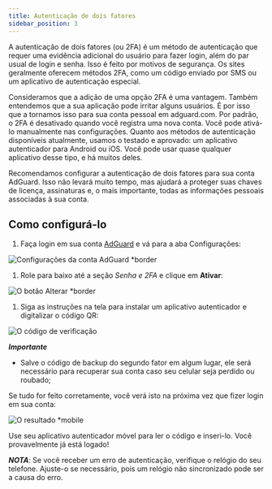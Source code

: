 ```yaml
---
title: Autenticação de dois fatores
sidebar_position: 3
---
```


A autenticação de dois fatores (ou 2FA) é um método de autenticação que requer uma evidência adicional do usuário para fazer login, além do par usual de login e senha. Isso é feito por motivos de segurança. Os sites geralmente oferecem métodos 2FA, como um código enviado por SMS ou um aplicativo de autenticação especial.

Consideramos que a adição de uma opção 2FA é uma vantagem. Também entendemos que a sua aplicação pode irritar alguns usuários. É por isso que a tornamos isso para sua conta pessoal em adguard.com. Por padrão, o 2FA é desativado quando você registra uma nova conta. Você pode ativá-lo manualmente nas configurações. Quanto aos métodos de autenticação disponíveis atualmente, usamos o testado e aprovado: um aplicativo autenticador para Android ou iOS. Você pode usar quase qualquer aplicativo desse tipo, e há muitos deles.

Recomendamos configurar a autenticação de dois fatores para sua conta AdGuard. Isso não levará muito tempo, mas ajudará a proteger suas chaves de licença, assinaturas e, o mais importante, todas as informações pessoais associadas à sua conta.

## Como configurá-lo

1. Faça login em sua conta [AdGuard](https://auth.adguard.com/login.html) e vá para a aba Configurações:

![Configurações da conta AdGuard *border](https://cdn.adtidy.org/content/kb/ad_blocker/general/account_settings.png)

1. Role para baixo até a seção *Senha e 2FA* e clique em **Ativar**:

![O botão Alterar *border](https://cdn.adtidy.org/content/kb/ad_blocker/general/2fa_new.png)

1. Siga as instruções na tela para instalar um aplicativo autenticador e digitalizar o código QR:

![O código de verificação](https://cdn.adtidy.org/content/kb/ad_blocker/general/2fa_enable.png)

***Importante***

- Salve o código de backup do segundo fator em algum lugar, ele será necessário para recuperar sua conta caso seu celular seja perdido ou roubado;

Se tudo for feito corretamente, você verá isto na próxima vez que fizer login em sua conta:

![O resultado *mobile](https://cdn.adtidy.org/content/kb/ad_blocker/general/2fa_success.png)

Use seu aplicativo autenticador móvel para ler o código e inseri-lo. Você provavelmente já está logado!

***NOTA***: Se você receber um erro de autenticação, verifique o relógio do seu telefone. Ajuste-o se necessário, pois um relógio não sincronizado pode ser a causa do erro.
